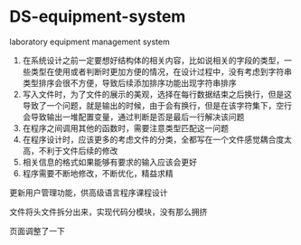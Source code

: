 # DS-equipment-system
 laboratory equipment management system

1.	在系统设计之前一定要想好结构体的相关内容，比如说相关的字段的类型，一些类型在使用或者判断时更加方便的情况，在设计过程中，没有考虑到字符串类型排序会很不方便，导致后续添加排序功能出现字符串排序
2.	写入文件时，为了文件的展示的美观，选择在每行数据结束之后换行，但是这导致了一个问题，就是输出的时候，由于会有换行，但是在该字符集下，空行会导致输出一堆配置变量，通过判断是否是最后一行解决该问题
3.	在程序之间调用其他的函数时，需要注意类型匹配这一问题
4.	在程序设计时，应该更多的考虑文件的分类，全都写在一个文件感觉耦合度太高，不利于文件后续的修改
5.	相关信息的格式如果能够有要求的输入应该会更好
6.	程序需要不断地修改，不断优化，精益求精



更新用户管理功能，供高级语言程序课程设计

文件将头文件拆分出来，实现代码分模块，没有那么拥挤

页面调整了一下

